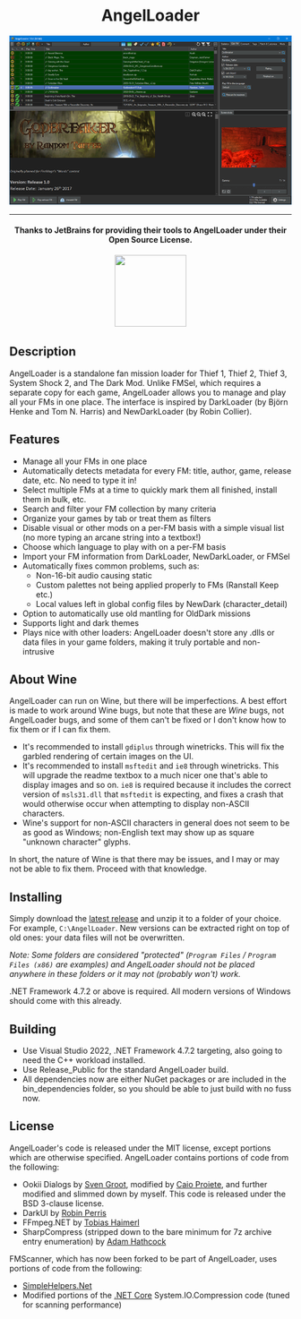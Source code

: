 <h1 align="center">
AngelLoader
</h1>
<p align="center"><img src="https://github.com/FenPhoenix/AngelLoader/blob/master/docs/images/main_window_v194_900w.png" /></p>

<hr>
<h4 align="center">
Thanks to JetBrains for providing their tools to AngelLoader under their Open Source License.
</h4>
<p align="center">
<a href="https://jb.gg/OpenSourceSupport"><img src="https://resources.jetbrains.com/storage/products/company/brand/logos/jb_beam.svg" width="128" height="128"/></a>
</p>

## Description
AngelLoader is a standalone fan mission loader for Thief 1, Thief 2, Thief 3, System Shock 2, and The Dark Mod. Unlike FMSel, which requires a separate copy for each game, AngelLoader allows you to manage and play all your FMs in one place. The interface is inspired by DarkLoader (by Björn Henke and Tom N. Harris) and NewDarkLoader (by Robin Collier).

## Features
- Manage all your FMs in one place
- Automatically detects metadata for every FM: title, author, game, release date, etc. No need to type it in!
- Select multiple FMs at a time to quickly mark them all finished, install them in bulk, etc.
- Search and filter your FM collection by many criteria
- Organize your games by tab or treat them as filters
- Disable visual or other mods on a per-FM basis with a simple visual list (no more typing an arcane string into a textbox!)
- Choose which language to play with on a per-FM basis
- Import your FM information from DarkLoader, NewDarkLoader, or FMSel
- Automatically fixes common problems, such as:
  - Non-16-bit audio causing static
  - Custom palettes not being applied properly to FMs (Ranstall Keep etc.)
  - Local values left in global config files by NewDark (character_detail)
- Option to automatically use old mantling for OldDark missions
- Supports light and dark themes
- Plays nice with other loaders: AngelLoader doesn't store any .dlls or data files in your game folders, making it truly portable and non-intrusive

## About Wine
AngelLoader can run on Wine, but there will be imperfections. A best effort is made to work around Wine bugs, but note that these are _Wine_ bugs, not AngelLoader bugs, and some of them can't be fixed or I don't know how to fix them or if I can fix them.

- It's recommended to install `gdiplus` through winetricks. This will fix the garbled rendering of certain images on the UI.
- It's recommended to install `msftedit` and `ie8` through winetricks. This will upgrade the readme textbox to a much nicer one that's able to display images and so on. `ie8` is required because it includes the correct version of `msls31.dll` that `msftedit` is expecting, and fixes a crash that would otherwise occur when attempting to display non-ASCII characters.
- Wine's support for non-ASCII characters in general does not seem to be as good as Windows; non-English text may show up as square "unknown character" glyphs.

In short, the nature of Wine is that there may be issues, and I may or may not be able to fix them. Proceed with that knowledge.

## Installing
Simply download the [latest release](https://github.com/FenPhoenix/AngelLoader/releases) and unzip it to a folder of your choice. For example, `C:\AngelLoader`. New versions can be extracted right on top of old ones: your data files will not be overwritten.

*Note: Some folders are considered "protected" (`Program Files` / `Program Files (x86)` are examples) and AngelLoader should not be placed anywhere in these folders or it may not (probably won't) work.*

.NET Framework 4.7.2 or above is required. All modern versions of Windows should come with this already.

## Building
- Use Visual Studio 2022, .NET Framework 4.7.2 targeting, also going to need the C++ workload installed.
- Use Release_Public for the standard AngelLoader build.
- All dependencies now are either NuGet packages or are included in the bin_dependencies folder, so you should be able to just build with no fuss now.

## License
AngelLoader's code is released under the MIT license, except portions which are otherwise specified.
AngelLoader contains portions of code from the following:
- Ookii Dialogs by [Sven Groot](http://www.ookii.org/software/dialogs/), modified by [Caio Proiete](https://github.com/caioproiete/ookii-dialogs-winforms), and further modified and slimmed down by myself. This code is released under the BSD 3-clause license.
- DarkUI by [Robin Perris](https://github.com/RobinPerris/DarkUI)
- FFmpeg.NET by [Tobias Haimerl](https://github.com/cmxl/FFmpeg.NET)
- SharpCompress (stripped down to the bare minimum for 7z archive entry enumeration) by [Adam Hathcock](https://github.com/adamhathcock/sharpcompress)

FMScanner, which has now been forked to be part of AngelLoader, uses portions of code from the following:
- [SimpleHelpers.Net](https://github.com/khalidsalomao/SimpleHelpers.Net)
- Modified portions of the [.NET Core](https://github.com/dotnet/corefx) System.IO.Compression code (tuned for scanning performance)
